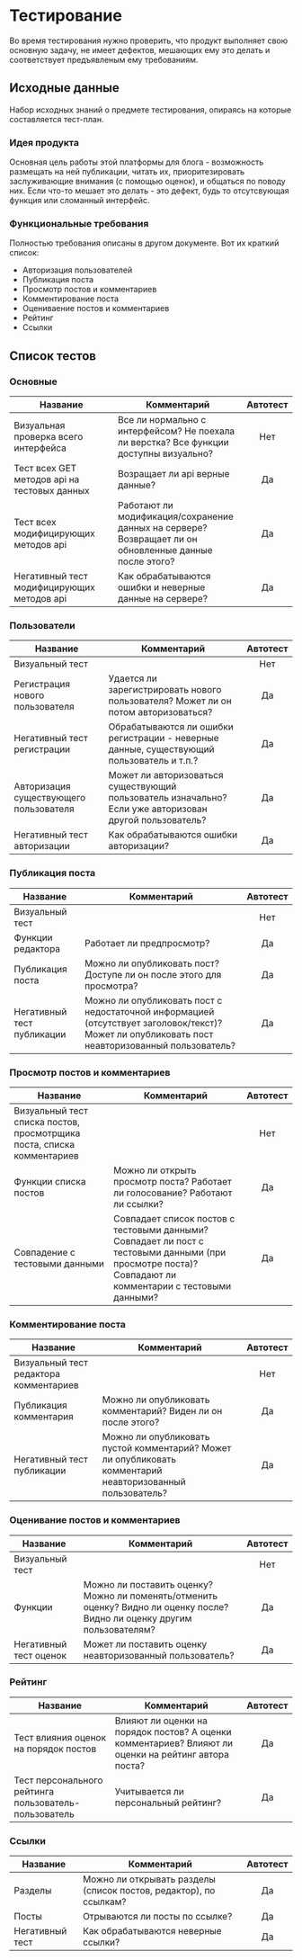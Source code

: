 # Тестирование

Во время тестирования нужно проверить, что продукт выполняет свою основную задачу, не имеет дефектов, мешающих ему это делать и соответствует предъявленым ему требованиям.

## Исходные данные

Набор исходных знаний о предмете тестирования, опираясь на которые составляется тест-план.

### Идея продукта

Основная цель работы этой платформы для блога - возможность размещать на ней публикации, читать их, приоритезировать заслуживающие внимания (с помощью оценок), и общаться по поводу них. Если что-то мешает это делать - это дефект, будь то отсутсвующая функция или сломанный интерфейс.

### Функциональные требования

Полностью требования описаны в другом документе. Вот их краткий список:

* Авторизация пользователей
* Публикация поста
* Просмотр постов и комментариев
* Комментирование поста
* Оцениваение постов и комментариев
* Рейтинг
* Ссылки

## Список тестов

### Основные

| Название | Комментарий | Автотест |
|------------------------------|------------------------------|:---:|
| Визуальная проверка всего интерфейса | Все ли нормально с интерфейсом? Не поехала ли верстка? Все функции доступны визуально? | Нет |
| Тест всех GET методов api на тестовых данных | Возращает ли api верные данные? | Да |
| Тест всех модифицирующих методов api | Работают ли модификация/сохранение данных на сервере? Возвращает ли он обновленные данные после этого? | Да |
| Негативный тест модифицирующих методов api | Как обрабатываются ошибки и неверные данные на сервере? | Да |

### Пользователи

| Название | Комментарий | Автотест |
|------------------------------|------------------------------|:---:|
| Визуальный тест |  | Нет |
| Регистрация нового пользователя | Удается ли зарегистрировать нового пользователя? Может ли он потом авторизоваться? | Да |
| Негативный тест регистрации | Обрабатываются ли ошибки регистрации - неверные данные, существующий пользователь и т.п.? | Да |
| Авторизация существующего пользователя | Может ли авторизоваться существующий пользователь изначально? Если уже авторизован другой пользователь? | Да |
| Негативный тест авторизации | Как обрабатываются ошибки авторизации? | Да |

### Публикация поста

| Название | Комментарий | Автотест |
|------------------------------|------------------------------|:---:|
| Визуальный тест |  | Нет |
| Функции редактора | Работает ли предпросмотр? | Да |
| Публикация поста | Можно ли опубликовать пост? Доступе ли он после этого для просмотра? | Да |
| Негативный тест публикации | Можно ли опубликовать пост с недостаточной информацией (отсутствует заголовок/текст)? Может ли опубликовать пост неавторизованный пользователь? | Да |

### Просмотр постов и комментариев

| Название | Комментарий | Автотест |
|------------------------------|------------------------------|:---:|
| Визуальный тест списка постов, просмотрщика поста, списка комментариев |  | Нет |
| Функции списка постов | Можно ли открыть просмотр поста? Работает ли голосование? Работают ли ссылки? | Да |
| Совпадение с тестовыми данными | Совпадает список постов с тестовыми данными? Совпадает ли пост с тестовыми данными (при просмотре поста)? Совпадают ли комментарии с тестовыми данными? | Да |

### Комментирование поста

| Название | Комментарий | Автотест |
|------------------------------|------------------------------|:---:|
| Визуальный тест редактора комментариев |  | Нет |
| Публикация комментария | Можно ли опубликовать комментарий? Виден ли он после этого? | Да |
| Негативный тест публикации | Можно ли опубликовать пустой комментарий? Может ли опубликовать комментарий неавторизованный пользователь? | Да |

### Оценивание постов и комментариев

| Название | Комментарий | Автотест |
|------------------------------|------------------------------|:---:|
| Визуальный тест |  | Нет |
| Функции | Можно ли поставить оценку? Можно ли поменять/отменить оценку? Видно ли оценку после? Видно ли оценку другим пользователям? | Да |
| Негативный тест оценок | Может ли поставить оценку неавторизованный пользователь? | Да |

### Рейтинг

| Название | Комментарий | Автотест |
|------------------------------|------------------------------|:---:|
| Тест влияния оценок на порядок постов | Влияют ли оценки на порядок постов? А оценки комментариев? Влияют ли оценки на рейтинг автора поста? | Да |
| Тест персонального рейтинга пользователь-пользователь | Учитывается ли персональный рейтинг? | Да |

### Ссылки

| Название | Комментарий | Автотест |
|------------------------------|------------------------------|:---:|
| Разделы | Можно ли открывать разделы (список постов, редактор), по ссылкам? | Да |
| Посты | Отрываются ли посты по ссылке? | Да |
| Негативный тест | Как обрабатываются неверные ссылки? | Да |